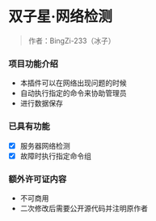 # 双子星·网络检测

> 作者：BingZi-233（冰子）

### 项目功能介绍

- 本插件可以在网络出现问题的时候
- 自动执行指定的命令来协助管理员
- 进行数据保存

### 已具有功能

- [x] 服务器网络检测
- [x] 故障时执行指定命令组

### 额外许可证内容

- 不可商用
- 二次修改后需要公开源代码并注明原作者